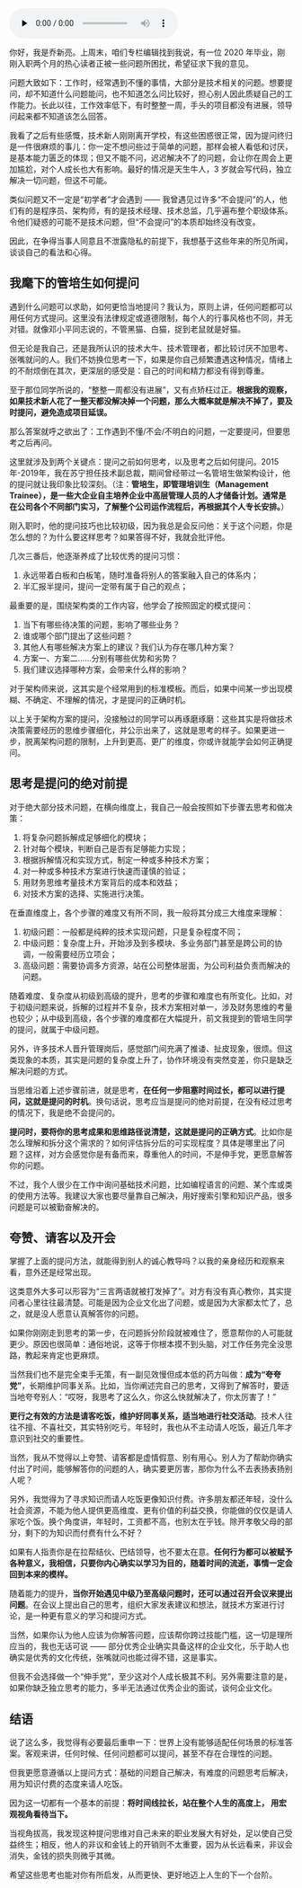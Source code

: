 <audio id="audio" title="加餐（二） | 工作遇到不懂的问题：何时可以求助，如何正确提问？" controls="" preload="none"><source id="mp3" src="https://static001.geekbang.org/resource/audio/37/yy/3798803695383a35d04b4c00160be3yy.mp3"></audio>

你好，我是乔新亮。上周末，咱们专栏编辑找到我说，有一位 2020 年毕业，刚刚入职两个月的热心读者正被一些问题所困扰，希望征求下我的意见。

问题大致如下：工作时，经常遇到不懂的事情，大部分是技术相关的问题。想要提问，却不知道什么问题能问，也不知道怎么问比较好，担心别人因此质疑自己的工作能力。长此以往，工作效率低下，有时整整一周，手头的项目都没有进展，领导问起来都不知道该怎么回答。

我看了之后有些感慨，技术新人刚刚离开学校，有这些困惑很正常，因为提问终归是一件很麻烦的事儿：你一定不想问些过于简单的问题，那样会被人看低和讨厌，是基本能力匮乏的体现；但又不能不问，迟迟解决不了的问题，会让你在周会上更加尴尬，对个人成长也大有影响。最好的情况是天生牛人，3 岁就会写代码，独立解决一切问题，但这不可能。

类似问题又不一定是“初学者”才会遇到 —— 我曾遇见过许多“不会提问”的人，他们有的是程序员、架构师，有的是技术经理、技术总监，几乎遍布整个职级体系。令他们疑惑的可能不是技术问题，但“不会提问”的本质却始终没有改变。

因此，在争得当事人同意且不泄露隐私的前提下，我想基于这些年来的所见所闻，谈谈自己的看法和心得。

## 我麾下的管培生如何提问

遇到什么问题可以求助，如何更恰当地提问？我认为，原则上讲，任何问题都可以用任何方式提问。这里没有法律规定或道德限制，每个人的行事风格也不同，并无对错。就像邓小平同志说的，不管黑猫、白猫，捉到老鼠就是好猫。

但无论是我自己，还是我所认识的技术大牛、技术管理者，都比较讨厌不加思考、张嘴就问的人。我们不妨换位思考一下，如果是你自己频繁遭遇这种情况，情绪上的不耐烦倒在其次，更深层的感受是：自己的时间和精力都没有得到尊重。

至于那位同学所说的，“整整一周都没有进展”，又有点矫枉过正。**根据我的观察，如果技术新人花了一整天都没解决掉一个问题，那么大概率就是解决不掉了，要及时提问，避免造成项目延误。**

那么答案就呼之欲出了：工作遇到不懂/不会/不明白的问题，一定要提问，但要思考之后再问。

这里就涉及到两个关键点：提问之前如何思考，以及思考之后如何提问。2015年-2019年，我在苏宁担任技术副总裁，期间曾经带过一名管培生做架构设计，他的提问就让我印象比较深刻。（注：**管培生，即管理培训生（Management Trainee），是一些大企业自主培养企业中高层管理人员的人才储备计划。通常是在公司各个不同部门实习，了解整个公司运作流程后，再根据其个人专长安排。**）

刚入职时，他的提问技巧也比较初级，因为我总是会反问他：关于这个问题，你是怎么想的？为什么要这样思考？如果答得不好，我就会批评他。

几次三番后，他逐渐养成了比较优秀的提问习惯：

1. 永远带着白板和白板笔，随时准备将别人的答案融入自己的体系内；
1. 半汇报半提问，提问一定带有属于自己的观点；

最重要的是，围绕架构类的工作内容，他学会了按照固定的模式提问：

1. 当下有哪些待决策的问题，影响了哪些业务？
1. 谁或哪个部门提出了这些问题？
1. 其他人有哪些解决方案上的建议？我们认为存在哪几种方案？
1. 方案一、方案二……分别有哪些优势和劣势？
1. 我们建议选择哪种方案，会带来什么样的影响？

对于架构师来说，这其实是个经常用到的标准模板。而后，如果中间某一步出现模糊、不确定、不理解的情况，才是提问的正确时机。

以上关于架构方案的提问，没接触过的同学可以再琢磨琢磨：这些其实是将做技术决策需要经历的思维步骤细化，并公示出来了，这就是思考的样子。如果更进一步，脱离架构问题的限制，上升到更高、更广的维度，你或许就能学会如何正确提问。

## 思考是提问的绝对前提

对于绝大部分技术问题，在横向维度上，我自己一般会按照如下步骤去思考和做决策：

1. 将复杂问题拆解成足够细化的模块；
1. 针对每个模块，判断自己是否有足够能力实现；
1. 根据拆解情况和实现方式，制定一种或多种技术方案；
1. 对一种或多种技术方案进行快速而谨慎的验证；
1. 用财务思维考量技术方案背后的成本和效益；
1. 对技术方案的选择、实施进行决策。

在垂直维度上，各个步骤的难度又有所不同，我一般将其分成三大维度来理解：

1. 初级问题：一般都是纯粹的技术实现问题，只是复杂程度不同；
1. 中级问题：复杂度上升，开始涉及到多模块、多业务部门甚至是跨公司的协调，一般需要经历立项会；
1. 高级问题：需要协调多方资源，站在公司整体层面，为公司利益负责而解决的问题。

随着难度、复杂度从初级到高级的提升，思考的步骤和难度也有所变化。比如，对于初级问题来说，拆解的过程并不复杂，技术方案相对单一，涉及财务思维的考量也较少；从中级到高级，各个步骤的难度都在大幅提升，前文我提到的管培生同学的提问，就属于中级问题。

另外，许多技术人晋升管理岗后，感觉部门间充满了推诿、扯皮现象，很烦。但这类现象的本质，其实是问题的复杂度上升了，协作环境没有突然变差，你只是缺乏解决问题的方式。

当思维沿着上述步骤前进，就是思考，**在任何一步阻塞时间过长，都可以进行提问，这就是提问的时机**。换句话说，思考应当是提问的绝对前提，在没有经过思考的情况下，我是绝不会提问的。

**提问时，要将你的思考成果和思维路径说清楚，这就是提问的正确方式**。比如你是怎么理解和拆分这个需求的？如何评估拆分后的可实现程度？具体是哪里出了问题？这样，对方会感觉你是有备而来，尊重他人的时间，不是伸手党，更愿意解答你的问题。

不过，我个人很少在工作中询问基础技术问题，比如编程语言的问题、某个库或类的使用方法等。我建议大家也要尽量靠自己解决，用好搜索引擎和知识产品，很多问题是可以被勤奋解决的。

## 夸赞、请客以及开会

掌握了上面的提问方法，就能得到别人的诚心教导吗？以我的亲身经历和观察来看，意外还是经常出现。

这类意外大多可以形容为“三言两语就被打发掉了”。对方有没有真心教你，其实提问者心里往往最清楚。可能是因为企业文化出了问题，或是因为大家都太忙了，总之，就是没人愿意认真解答你的问题。

如果你刚刚走到思考的第一步，在问题拆分阶段就被难住了，愿意帮你的人可能就更少。原因也很简单：通俗地说，这等于你根本摸不到头脑，对工作任务完全没思路，教起来肯定也更麻烦。

当然我们也不是完全束手无策，有一副见效慢但成本低的药方叫做：**成为“夸夸党”**，长期维护同事关系。比如，当你阐述完自己的思考，又得到了解答时，要适当地夸夸别人：“哎呀，我思考了这么久，你这么快就解决了，你太厉害了！”

**更行之有效的方法是请客吃饭，维护好同事关系，适当地进行社交活动**。技术人往往不擅、不喜社交，其实特别吃亏。年轻时，我也从不主动请人吃饭，最近几年才意识到社交的重要性。

当然，我从不觉得以上夸赞、请客都是虚情假意、别有用心。别人为了帮助你确实付出了时间，能够解答你的问题的人，确实要更厉害，那你为什么不去表扬表扬别人呢？

另外，我觉得为了寻求知识而请人吃饭更像知识付费。许多朋友都还年轻，没什么社会资源，不能为他人提供更高维度、更有价值的利益交换，你能做的仅仅是请人家吃个饭。换个角度讲，年轻时，工资都不高，也别太在乎钱。除开孝敬父母的部分，剩下的为知识而付费有什么不好？

如果有人指责你是在拉帮结伙、巴结领导，也不要太在意。**任何行为都可以被赋予各种意义，我相信，只要你内心确实以学习为目的，随着时间的流逝，事情一定会回到本来的模样。**

随着能力的提升，**当你开始遇见中级乃至高级问题时，还可以通过召开会议来提出问题**。在会议上提出自己的思考，组织大家发表建议和想法，就技术方案进行讨论，是一种更有意义的学习和提问方式。

当然，如果你认为他人应该为你解答问题，应该帮你跨过技能门槛，这一切是理所应当的，我也无话可说 —— 部分优秀企业确实具备这样的企业文化，乐于助人也确实是优秀的文化传统，张嘴就问也能过得不错，这是事实。

但我不会选择做一个“伸手党”，至少这对个人成长极其不利。另外需要注意的是，如果你缺乏独立思考的能力，多半无法通过优秀企业的面试，谈何企业文化。

## 结语

说了这么多，我觉得有必要最后重申一下：世界上没有能够适配任何场景的标准答案。客观来讲，任何时候、任何问题都可以提问，甚至不存在合理性的问题。

但我更愿意遵循以上提问方式：基础的问题自己解决，有难度的问题思考后解决，用为知识付费的态度来请人吃饭。

因为这一切都有一个基本的前提：**将时间线拉长，站在整个人生的高度上， 用宏观视角看待当下。**

当视角拔高，我发现这种提问思维对自己未来的职业发展大有好处，足以使自己受益终生；相反，他人的非议和金钱上的开销则不太重要，因为从长远看来，非议会消失，金钱的损失则微乎其微。

希望这些思考也能对你有所启发，从而更快、更好地迈上人生的下一个台阶。
